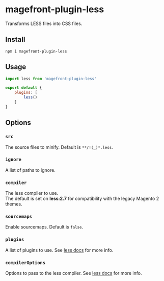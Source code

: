 # magefront-plugin-less

Transforms LESS files into CSS files.

## Install

    npm i magefront-plugin-less

## Usage

```js
import less from 'magefront-plugin-less'

export default {
    plugins: [
        less()
    ]
}
```

## Options

### `src`

The source files to minify. Default is `**/!(_)*.less`.

### `ignore`

A list of paths to ignore.

### `compiler`

The less compiler to use.<br>
The default is set on **less:2.7** for compatibility with the legacy Magento 2 themes.

### `sourcemaps`

Enable sourcemaps. Default is `false`.

### `plugins`

A list of plugins to use. See [less docs](http://lesscss.org/usage/#plugins) for more info.<br>

### `compilerOptions`

Options to pass to the less compiler. See [less docs](http://lesscss.org/usage/#programmatic-usage) for more info.
